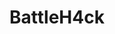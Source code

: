 ---
title: BattleH4ck
description: Articles about BattleH4ck.
translationKey: battlehack
image:

# Badge style
style:
    background: "#2a9d8f"
    color: "#fff"
---
